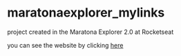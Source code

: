 # maratonaexplorer_mylinks
project created in the Maratona Explorer 2.0 at Rocketseat

you can see the website by clicking [here](https://zdarkordening.github.io/maratonaexplorer_mylinks/)
